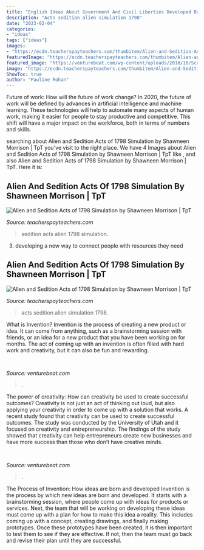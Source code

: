```yaml
---
title: "English Ideas About Government And Civil Liberties Developed Brainly ~ Sedition Acts Alien 1798 Simulation"
description: "Acts sedition alien simulation 1798"
date: "2023-02-04"
categories:
- "ideas"
tags: ["ideas"]
images:
- "https://ecdn.teacherspayteachers.com/thumbitem/Alien-and-Sedition-Acts-of-1798-Simulation-1628174-1504175658/medium-1628174-2.jpg"
featuredImage: "https://ecdn.teacherspayteachers.com/thumbitem/Alien-and-Sedition-Acts-of-1798-Simulation-1628174-1504175658/medium-1628174-2.jpg"
featured_image: "https://venturebeat.com/wp-content/uploads/2018/10/Screenshot-38.png?w=640"
image: "https://ecdn.teacherspayteachers.com/thumbitem/Alien-and-Sedition-Acts-of-1798-Simulation-1628174-1504175658/medium-1628174-2.jpg"
ShowToc: true
author: "Pauline Rohan"
---
```



Future of work: How will the future of work change?
In 2020, the future of work will be defined by advances in artificial intelligence and machine learning. These technologies will help to automate many aspects of human work, making it easier for people to stay productive and competitive. This shift will have a major impact on the workforce, both in terms of numbers and skills.

	

		
searching about Alien and Sedition Acts of 1798 Simulation by Shawneen Morrison | TpT you've visit to the right place. We have 4 Images about Alien and Sedition Acts of 1798 Simulation by Shawneen Morrison | TpT like ,  and also Alien and Sedition Acts of 1798 Simulation by Shawneen Morrison | TpT. Here it is:
		
    
## Alien And Sedition Acts Of 1798 Simulation By Shawneen Morrison | TpT

<img loading=lazy src="https://ecdn.teacherspayteachers.com/thumbitem/Alien-and-Sedition-Acts-of-1798-Simulation-1628174-1504175658/medium-1628174-2.jpg" onerror="this.onerror=null;this.src='https://tse3.mm.bing.net/th?id=OIP.CfOhDx8iuN8ScTuspycaHgAAAA&amp;pid=15.1';" alt="Alien and Sedition Acts of 1798 Simulation by Shawneen Morrison | TpT">

_Source: teacherspayteachers.com_

>sedition acts alien 1798 simulation. 

	

3. developing a new way to connect people with resources they need 

    
## Alien And Sedition Acts Of 1798 Simulation By Shawneen Morrison | TpT

<img loading=lazy src="https://ecdn.teacherspayteachers.com/thumbitem/Alien-and-Sedition-Acts-of-1798-Simulation-1628174-1504175658/original-1628174-3.jpg" onerror="this.onerror=null;this.src='https://tse2.mm.bing.net/th?id=OIP.WxL4QYK6ZV2Vy_h5v4a3owAAAA&amp;pid=15.1';" alt="Alien and Sedition Acts of 1798 Simulation by Shawneen Morrison | TpT">

_Source: teacherspayteachers.com_

>acts sedition alien simulation 1798. 

	

What is Invention?
Invention is the process of creating a new product or idea. It can come from anything, such as a brainstorming session with friends, or an idea for a new product that you have been working on for months. The act of coming up with an invention is often filled with hard work and creativity, but it can also be fun and rewarding.

    
## 

<img loading=lazy src="https://venturebeat.com/wp-content/uploads/2019/12/IMG_20191210_183414.jpg?w=800" onerror="this.onerror=null;this.src='https://tse4.mm.bing.net/th?id=OIP.ert_Jrl0PlFaSH0c8_8HrgHaEW&amp;pid=15.1';" alt="">

_Source: venturebeat.com_

>. 

	

The power of creativity: How can creativity be used to create successful outcomes?
Creativity is not just an act of thinking out loud, but also applying your creativity in order to come up with a solution that works. A recent study found that creativity can be used to create successful outcomes. The study was conducted by the University of Utah and it focused on creativity and entrepreneurship. The findings of the study showed that creativity can help entrepreneurs create new businesses and have more success than those who don’t have creative minds.

    
## 

<img loading=lazy src="https://venturebeat.com/wp-content/uploads/2018/10/Screenshot-38.png?w=640" onerror="this.onerror=null;this.src='https://tse1.mm.bing.net/th?id=OIP.BvUCg4V0WFhBFMpTJgoraAHaD-&amp;pid=15.1';" alt="">

_Source: venturebeat.com_

>. 

	

The Process of Invention: How ideas are born and developed
Invention is the process by which new ideas are born and developed. It starts with a brainstorming session, where people come up with ideas for products or services. Next, the team that will be working on developing these ideas must come up with a plan for how to make this idea a reality. This includes coming up with a concept, creating drawings, and finally making prototypes. Once these prototypes have been created, it is then important to test them to see if they are effective. If not, then the team must go back and revise their plan until they are successful.

